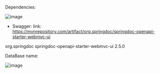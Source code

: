 Dependencies:

![image](https://github.com/AntonyMRuiz/spring_boot_drill/assets/147773928/5f329bd5-d0e4-434d-90c5-1b21bb95a4c3)
+ Swagger:
link: https://mvnrepository.com/artifact/org.springdoc/springdoc-openapi-starter-webmvc-ui

<dependency>
    <groupId>org.springdoc</groupId>
    <artifactId>springdoc-openapi-starter-webmvc-ui</artifactId>
    <version>2.5.0</version>
</dependency>

  
DataBase name:

![image](https://github.com/AntonyMRuiz/spring_boot_drill/assets/147773928/91d9b65b-1757-4703-88ee-70a8d83359a2)


